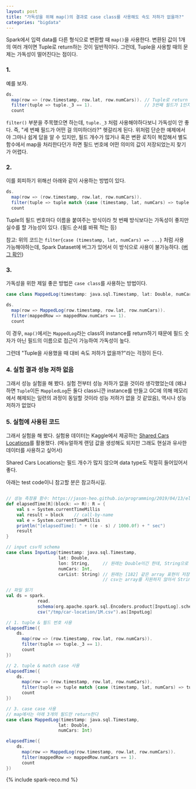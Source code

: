 ```yaml
---
layout: post
title: "가독성을 위해 map()의 결과로 case class를 사용해도 속도 저하가 없을까?"
categories: "bigdata"
---
```


Spark에서 입력 data를 다른 형식으로 변환할 때 `map()`을 사용한다. 변환된 값이 1개의 여러 개이면 Tuple로 return하는 것이 일반적이다. 그런데, Tuple을 사용할 때의 문제는 가독성이 떨어진다는 점이다.

### 1.

예를 보자.

```scala
ds.
  map(row => (row.timestamp, row.lat, row.numCars)). // Tuple로 return
  filter(tuple => tuple._3 == 1).                    // 3번째 필드가 1인지 검사
  count
```

`filter()` 부분을 주목했으면 하는데, `tuple._3` 처럼 사용해야하다보니 가독성이 안 좋다. 즉, "세 번째 필드가 어떤 걸 의미하더라?" 헷갈리게 된다. 위처럼 단순한 예제에서야 그마나 쉽게 답을 알 수 있지만, 필드 개수가 많거나 혹은 변환 로직이 복잡해서 별도 함수에서 map을 처리한다던가 하면 필드 번호에 어떤 의미의 값이 저장되었는지 찾기가 어렵다.

### 2.

이를 회피하기 위해선 아래와 같이 사용하는 방법이 있다.

```scala
ds.
  map(row => (row.timestamp, row.lat, row.numCars)).
  filter(tuple => tuple match {case (timestamp, lat, numCars) => tuple._3 == 1}).
  count
```

Tuple의 필드 번호마다 이름을 붙여주는 방식이라 첫 번째 방식보다는 가독성이 좋지만 실수를 할 가능성이 있다. (필드 순서를 바꿔 적는 등)

참고: 위의 코드는 `filter{case (timestamp, lat, numCars) => ...}` 처럼 사용 가능해야하는데, Spark Dataset에 버그가 있어서 이 방식으로 사용이 불가능하다. ([버그 확인](https://issues.apache.org/jira/browse/SPARK-19492))

### 3.

가독성을 위한 제일 좋은 방법은 `case class`를 사용하는 방법이다.

```scala
case class MappedLog(timestamp: java.sql.Timestamp, lat: Double, numCars: Int)

ds.
  map(row => MappedLog(row.timestamp, row.lat, row.numCars)).
  filter(mappedRow => mappedRow.numCars == 1).
  count
```

이 경우, `map()`에서는 `MappedLog`라는 class의 instance를 return하기 때문에 필드 숫자가 아닌 필드의 이름으로 접근이 가능하여 가독성이 높다.

그런데 "Tuple을 사용했을 때 대비 속도 저하가 없을까?"라는 걱정이 든다.

### 4. 실험 결과 성능 저하 없음

그래서 성능 실험을 해 봤다. 실험 전부터 성능 저하가 없을 것이라 생각했었는데 (왜냐하면 `Tuple`이든 `MappledLog`든 둘다 class니깐 instance를 만들고 GC에 의해 메모리에서 해제되는 일련의 과정이 동일할 것이라 성능 저하가 없을 것 같았음), 역시나 성능 저하가 없었다

### 5. 실험에 사용된 코드

그래서 실험을 해 봤다. 실험용 데이터는 Kaggle에서 제공하는 [Shared Cars Locations](https://www.kaggle.com/doit-intl/autotel-shared-car-locations/downloads/autotel-shared-car-locations.zip/1)를 활용했다. (메뉴얼하게 랜덤 값을 생성해도 되지만 그래도 현실과 유사한 데이터를 사용하고 싶어서)

Shared Cars Locations는 필드 개수가 많지 않으며 data type도 적절히 들어있어서 좋다.

아래는 test code이니 참고할 분은 참고하시길.

```scala

// 성능 측정용 함수: https://jason-heo.github.io/programming/2019/04/13/elapsed-time.html
def elapsedTime[R](block: => R): R = {
    val s = System.currentTimeMillis
    val result = block    // call-by-name
    val e = System.currentTimeMillis
    println("[elapsedTime]: " + ((e - s) / 1000.0f) + " sec")
    result
}

// input csv의 schema
case class InputLog(timestamp: java.sql.Timestamp,
                    lat: Double,
                    lon: String,     // 원래는 Double이긴 한데, String으로 읽음
                    numCars: Int,
                    carList: String) // 원래는 [182] 같은 array 표현이 저장되어 있으나,
                                     // csv는 array를 지원하지 않아서 String으로 읽음

// 파일 읽기
val ds = spark.
            read.
            schema(org.apache.spark.sql.Encoders.product[InputLog].schema).
            csv("/tmp/car-location/1M.csv").as[InputLog]

// 1. tuple & 필드 번호 사용
elapsedTime({
    ds.
      map(row => (row.timestamp, row.lat, row.numCars)).
      filter(tuple => tuple._3 == 1).
      count
})

// 2. tuple & match case 사용
elapsedTime({
    ds.
      map(row => (row.timestamp, row.lat, row.numCars)).
      filter(tuple => tuple match {case (timestamp, lat, numCars) => tuple._3 == 1}).
      count
})

// 3. case case 사용
// map에서는 아래 3개의 필드만 return한다
case class MappedLog(timestamp: java.sql.Timestamp,
                    lat: Double,
                    numCars: Int)

elapsedTime({
    ds.
      map(row => MappedLog(row.timestamp, row.lat, row.numCars)).
      filter(mappedRow => mappedRow.numCars == 1).
      count
})
```

{% include spark-reco.md %}
